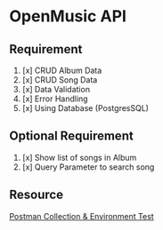 # OpenMusic API

## Requirement

1. [x] CRUD Album Data 
2. [x] CRUD Song Data
3. [x] Data Validation
4. [x] Error Handling
5. [x] Using Database (PostgresSQL)

## Optional Requirement

1. [x] Show list of songs in Album
2. [x] Query Parameter to search song

## Resource

[Postman Collection & Environment Test](https://github.com/dicodingacademy/a271-backend-menengah-labs/raw/099-shared-files/03-submission-content/01-open-music-api-v1/OpenMusic%20API%20V1%20Test.zip)
